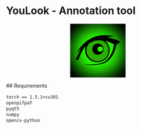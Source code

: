 # YouLook - Annotation tool

<p align="center">
  <img align="center" src="https://github.com/younesbelkada/YouLook/blob/main/logo.png" width=30% height=50%>
</p>
## Requirements

```
torch == 1.5.1+cu101
openpifpaf
pyqt5
numpy
opencv-python
```


